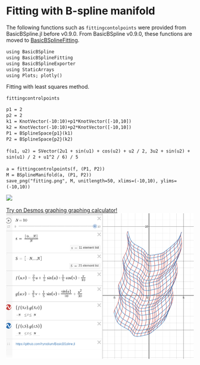 # Fitting with B-spline manifold

The following functions such as `fittingcontolpoints` were provided from BasicBSpline.jl before v0.9.0.
From BasicBSpline v0.9.0, these functions are moved to [BasicBSplineFitting](https://github.com/hyrodium/BasicBSplineFitting.jl).

```@setup math
using BasicBSpline
using BasicBSplineFitting
using BasicBSplineExporter
using StaticArrays
using Plots; plotly()
```

Fitting with least squares method.

```@docs
fittingcontrolpoints
```

```@example math
p1 = 2
p2 = 2
k1 = KnotVector(-10:10)+p1*KnotVector([-10,10])
k2 = KnotVector(-10:10)+p2*KnotVector([-10,10])
P1 = BSplineSpace{p1}(k1)
P2 = BSplineSpace{p2}(k2)

f(u1, u2) = SVector(2u1 + sin(u1) + cos(u2) + u2 / 2, 3u2 + sin(u2) + sin(u1) / 2 + u1^2 / 6) / 5

a = fittingcontrolpoints(f, (P1, P2))
M = BSplineManifold(a, (P1, P2))
save_png("fitting.png", M, unitlength=50, xlims=(-10,10), ylims=(-10,10))
```
![](fitting.png)

[Try on Desmos graphing graphing calculator!](https://www.desmos.com/calculator/2hm3b1fbdf)
![](../img/fitting_desmos.png)

